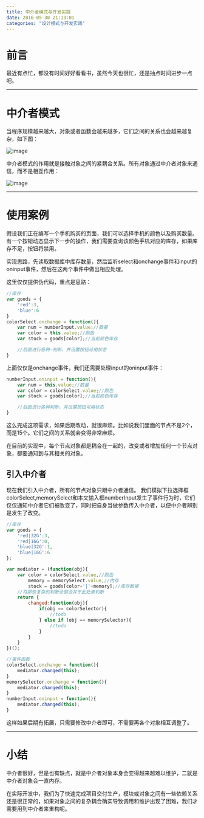 ```yaml
---
title: 中介者模式与开发实践
date: 2016-05-30 21:13:01
categories: "设计模式与开发实践"
---
```


# **前言**
最近有点忙，都没有时间好好看看书，虽然今天也很忙，还是抽点时间进步一点吧。

---

# **中介者模式**

当程序规模越来越大，对象或者函数会越来越多，它们之间的关系也会越来越复杂，如下图：

![image](../中介者模式与开发实践/1.png)

中介者模式的作用就是接触对象之间的紧耦合关系。所有对象通过中介者对象来通信，而不是相互作用：

![image](../中介者模式与开发实践/2.png)

---

# **使用案例**

假设我们正在编写一个手机购买的页面，我们可以选择手机的颜色以及购买数量。有一个按钮动态显示下一步的操作，我们需要查询该颜色手机对应的库存，如果库存不足，按钮将禁用。

实现思路，先读取数据库中库存数量，然后监听select和onchange事件和input的oninput事件，然后在这两个事件中做出相应处理。

这里仅仅提供伪代码，重点是思路：

``` javascript
//库存
var goods = {
    'red':3,
    'blue':6
}
colorSelect.onchange = function(){
    var num = numberInput.value;//数量
    var color = this.value;//颜色
    var stock = goods[color];//当前颜色库存

    //后面进行各种·判断，并设置按钮可用状态
}

```

上面仅仅是onchange事件，我们还需要处理input的oninput事件：

``` javascript
numberInput.oninput = function(){
    var num = this.value;//数量
    var color = colorSelect.value;//颜色
    var stock = goods[color];//当前颜色库存

    //后面进行各种判断，并设置按钮可用状态
}

```

这么完成这项需求，如果后期改动，就很麻烦。比如说我们里面的节点不是2个，而是15个。它们之间的关系就会变得非常麻烦。

在目前的实现中，每个节点对象都是耦合在一起的，改变或者增加任何一个节点对象，都要通知到与其相关的对象。

## **引入中介者**

现在我们引入中介者，所有的节点对象只跟中介者通信。
我们模拟下拉选择框colorSelect,memorySelect和本文输入框numberInput发生了事件行为时，它们仅仅通知中介者它们被改变了，同时把自身当做参数传入中介者，以便中介者辨别是发生了改变。

``` javascript
//库存
var goods = {
    'red|32G':3,
    'red|16G':0,
    'blue|32G':1,
    'blue|16G':6
};

var mediator = (function(obj){
    var color = colorSelect.value,//颜色
        memory = memorySelect.value,//内存
        stock = goods[color+'|'+memory];//库存数据
    //将那些复杂的判断全部合并于此处来判断
    return {
        changed:function(obj){
			if(obj == colorSelector){
                //todo
		    } else if (obj == memorySelector){
		        //todo
		    }
        }
    }
})();

//事件函数
colorSelect.onchange = function(){
    mediator.changed(this);
}
memorySelector.onchange = function(){
    mediator.changed(this);
}
numberInput.oninput = function(){
    mediator.changed(this);
}
```

这样如果后期有拓展，只需要修改中介者即可，不需要再各个对象相互调整了。


---

# **小结**

中介者很好，但是也有缺点，就是中介者对象本身会变得越来越难以维护，二就是中介者对象会一直内存。

在实际开发中，我们为了快速完成项目交付生产，模块或对象之间有一些依赖关系还是很正常的，如果对象之间的复杂耦合确实导致调用和维护出现了困难，我们才需要用到中介者来重构呢。